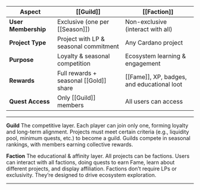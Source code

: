 
| **Aspect**          | **[[Guild]]**                          | **[[Faction]]**                            |
| ------------------- | -------------------------------------- | ------------------------------------------ |
| **User Membership** | Exclusive (one per [[Season]])         | Non-exclusive (interact with all)          |
| **Project Type**    | Project with LP & seasonal commitment  | Any Cardano project                        |
| **Purpose**         | Loyalty & seasonal competition         | Ecosystem learning & engagement            |
| **Rewards**         | Full rewards + seasonal [[Gold]] share | [[Fame]], XP, badges, and educational loot |
| **Quest Access**    | Only [[Guild]] members                 | All users can access                       |

--- 

**Guild**
The competitive layer. Each player can join only one, forming loyalty and long-term alignment. Projects must meet certain criteria (e.g., liquidity pool, minimum quests, etc.) to become a guild. Guilds compete in seasonal rankings, with members earning collective rewards.

**Faction**
The educational & affinity layer. All projects can be factions. Users can interact with all factions, doing quests to earn Fame, learn about different projects, and display affiliation. Factions don’t require LPs or exclusivity. They’re designed to drive ecosystem exploration.

---
